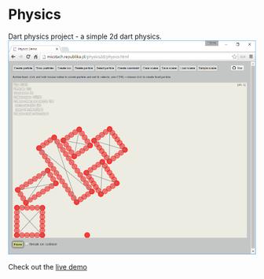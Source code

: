 Physics
=======
Dart physics project - a simple 2d dart physics.
![alt tag](https://github.com/micstach/physics/blob/master/hero-image.png)

Check out the [live demo](http://dart-physics.s3-website-eu-west-1.amazonaws.com/)


